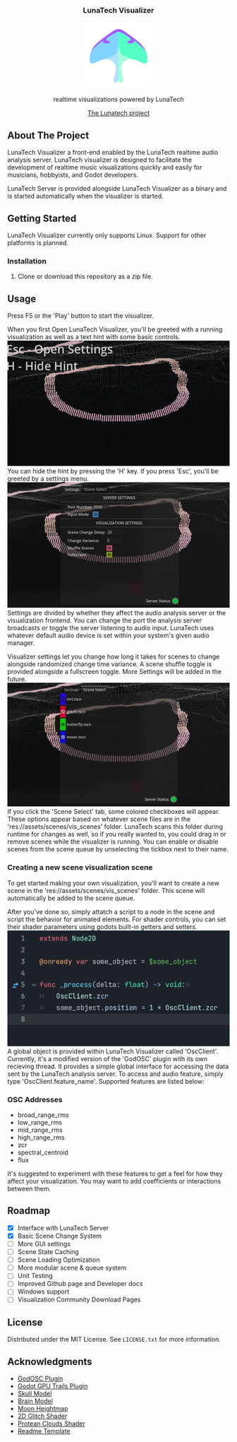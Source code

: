 <!-- [![Contributors][contributors-shield]][contributors-url]
[![Forks][forks-shield]][forks-url]
[![Stargazers][stars-shield]][stars-url]
[![Issues][issues-shield]][issues-url]
[![Unlicense License][license-shield]][license-url]
[![LinkedIn][linkedin-shield]][linkedin-url] -->

<br />
<div align="center">
  <h3 align="center">LunaTech Visualizer</h3>
  <img src="docs/assets/lunatechsmall.png" alt="i"> 
  <p align="center">
    realtime visualizations powered by LunaTech
  </p>
  <p align="center">
    <a href="https://github.com/7Koris/lunatech">The Lunatech project</a>

</div>


<!-- ABOUT THE PROJECT -->
## About The Project

LunaTech Visualizer a front-end enabled by the LunaTech realtime audio analysis server. LunaTech visualizer is designed to facilitate the development of realtime music visualizations quickly and easily for musicians, hobbyists, and Godot developers.

LunaTech Server is provided alongside LunaTech Visualizer as a binary and is started automatically when the visualizer is started.

## Getting Started

LunaTech Visualizer currently only supports Linux. Support for other platforms is planned.

### Installation

1. Clone or download this repository as a zip file.

## Usage
Press F5 or the 'Play' button to start the visualizer.

When you first Open LunaTech Visualizer, you'll be greeted with a running visualization as well as a text hint with some basic controls.
![alt text](/docs/assets/image.png)
You can hide the hint by pressing the 'H' key. If you press 'Esc', you'll be greeted by a settings menu.
![alt text](/docs/assets/image-3.png)
Settings are divided by whether they affect the audio analysis server or the visualization frontend. You can change the port the analysis server broadcasts or toggle the server listening to audio input. LunaTech uses whatever default audio device is set within your system's given audio manager.

Visualizer settings let you change how long it takes for scenes to change alongside randomized change time variance. A scene shuffle toggle is provided alongside a fullscreen toggle. More Settings will be added in the future.
![alt text](/docs/assets/image-4.png)
If you click the 'Scene Select' tab, some colored checkboxes will appear. These options appear based on whatever scene files are in the 'res://assets/scenes/vis_scenes' folder. LunaTech scans this folder during runtime for changes as well, so if you really wanted to, you could drag in or remove scenes while the visualizer is running. You can enable or disable scenes from the scene queue by unselecting the tickbox next to their name.

### Creating a new scene visualization scene

To get started making your own visualization, you'll want to create a new scene in the 'res://assets/scenes/vis_scenes' folder. This scene will automatically be added to the scene queue.

After you've done so, simply attatch a script to a node in the scene and script the behavior for animated elements. For shader controls, you can set their shader parameters using godots built-in getters and setters.
![alt text](/docs/assets/image-1.png)
A global object is provided within LunaTech Visualizer called 'OscClient'. Currently, it's a modified version of the 'GodOSC' plugin with its own recieving thread. It provides a simple global interface for accessing the data sent by the LunaTech analysis server. To access and audio feature, simply type 'OscClient.feature_name'. Supported features are listed below:

### OSC Addresses
- broad_range_rms
- low_range_rms
- mid_range_rms
- high_range_rms
- zcr
- spectral_centroid
- flux

It's suggested to experiment with these features to get a feel for how they affect your visualization. You may want to add coefficients or interactions between them.

## Roadmap
- [X] Interface with LunaTech Server
- [X] Basic Scene Change System
- [ ] More GUI settings
- [ ] Scene State Caching
- [ ] Scene Loading Optimization 
- [ ] More modular scene & queue system 
- [ ] Unit Testing
- [ ] Improved Github page and Developer docs
- [ ] Windows support
- [ ] Visualization Community Download Pages

## License

Distributed under the MIT License. See `LICENSE.txt` for more information.

## Acknowledgments
- [GodOSC Plugin](https://github.com/afarra6/godOSC)
- [Godot GPU Trails Plugin](https://github.com/celyk/GPUTrail)
- [Skull Model](https://sketchfab.com/3d-models/vhf-skull-point-cloud-47107f5d88f24cc9b051642501a64a9e#download)
- [Brain Model](https://sketchfab.com/3d-models/brain-point-cloud-c427ea0aee214141a78eba37bf9b76bb#download)
- [Moon Heightmap](https://svs.gsfc.nasa.gov/4720/)
- [2D Glitch Shader](https://godotshaders.com/shader/glitch-effect-shader-for-godot-engine-4/)
- [Protean Clouds Shader](https://godotshaders.com/shader/protean-clouds-2/)
- [Readme Template](https://github.com/othneildrew/Best-README-Template)
